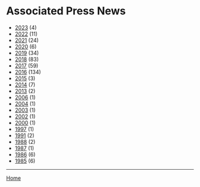 # Associated Press News

  * [2023](./associated-press-news-2023.md) (4)
  * [2022](./associated-press-news-2022.md) (11)
  * [2021](./associated-press-news-2021.md) (24)
  * [2020](./associated-press-news-2020.md) (6)
  * [2019](./associated-press-news-2019.md) (34)
  * [2018](./associated-press-news-2018.md) (83)
  * [2017](./associated-press-news-2017.md) (59)
  * [2016](./associated-press-news-2016.md) (134)
  * [2015](./associated-press-news-2015.md) (3)
  * [2014](./associated-press-news-2014.md) (7)
  * [2013](./associated-press-news-2013.md) (2)
  * [2006](./associated-press-news-2006.md) (1)
  * [2004](./associated-press-news-2004.md) (1)
  * [2003](./associated-press-news-2003.md) (1)
  * [2002](./associated-press-news-2002.md) (1)
  * [2000](./associated-press-news-2000.md) (1)
  * [1997](./associated-press-news-1997.md) (1)
  * [1991](./associated-press-news-1991.md) (2)
  * [1988](./associated-press-news-1988.md) (2)
  * [1987](./associated-press-news-1987.md) (1)
  * [1986](./associated-press-news-1986.md) (6)
  * [1985](./associated-press-news-1985.md) (6)

----

[Home](../index.md)
